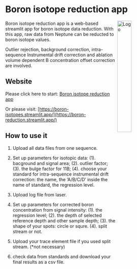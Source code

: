 # Boron isotope reduction app


<img src="https://user-images.githubusercontent.com/107989499/220860374-dcae816d-a4ad-4fb2-8aeb-84a911ee4170.png" alt="Logo" width="30%" align="right">


Boron isotope reduction app is a web-based streamlit app for boron isotope data reduction. With this app, raw data from Neptune can be reducted to boron isotope values. 

Outlier rejection, background correction, intra-sequence Instrumental drift correction and ablation volume dependent B concentration offset correction are involved.

## Website
Please click here to start:
[Boron isotope reduction app](https://boron-reduction.streamlit.app/) 

Or please visit: [https://boron-isotopes.streamlit.app/](https://boron-reduction.streamlit.app/)


## How to use it
1. Upload all data files from one sequence.

2. Set up parameters for isotopic data: (1). bacground and signal area; (2). outlier factor; (3). the bulge factor for 11B; (4). choose your standard for intra-sequence instrumental drift correction: the name, the ‘A/B/C/D’ inside the name of standard, the regression level.

3. Upload log file from laser.

4. Set up parameters for corrected boron concentration from signal intensity: (1). the regression level; (2).  the depth of selected reference depth and other sample depth; (3). the shape of your spots: circle or squre. (4). split stream or not.

5. Upload your trace element file if you used split stream. (*not necessary)

6. check data from standards and download your final results as a csv file.

<!-- ## Introduction

This program is capable of:

1. Read multiple .exp data files
2. Read additional .csv files
3. Outlier rejection
4. Background correction
5. Intra-sequence Instrumental drift correction
6. Ablation volume dependent B concentration offset correction
7. Combination of calculation results, laser parameters and trace elements results
8. Ready to use final data table -->

